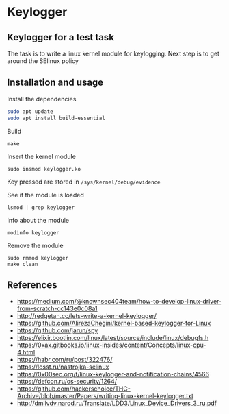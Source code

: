 # Keylogger
## Keylogger for a test task

The task is to write a linux kernel module for keylogging. Next step is to get around the SElinux policy

## Installation and usage

Install the dependencies
```sh
sudo apt update
sudo apt install build-essential
```

Build
```
make
```

Insert the kernel module
```
sudo insmod keylogger.ko
```

Key pressed are stored in ```/sys/kernel/debug/evidence```

See if the module is loaded
```
lsmod | grep keylogger
```

Info about the module
```
modinfo keylogger
```

Remove the module
```
sudo rmmod keylogger
make clean
```







## References

- https://medium.com/@knownsec404team/how-to-develop-linux-driver-from-scratch-cc143e0c08a1
- http://redgetan.cc/lets-write-a-kernel-keylogger/
- https://github.com/AlirezaChegini/kernel-based-keylogger-for-Linux
- https://github.com/jarun/spy
- https://elixir.bootlin.com/linux/latest/source/include/linux/debugfs.h
- https://0xax.gitbooks.io/linux-insides/content/Concepts/linux-cpu-4.html
- https://habr.com/ru/post/322476/
- https://losst.ru/nastrojka-selinux
- https://0x00sec.org/t/linux-keylogger-and-notification-chains/4566
- https://defcon.ru/os-security/1264/
- https://github.com/hackerschoice/THC-Archive/blob/master/Papers/writing-linux-kernel-keylogger.txt
- http://dmilvdv.narod.ru/Translate/LDD3/Linux_Device_Drivers_3_ru.pdf

